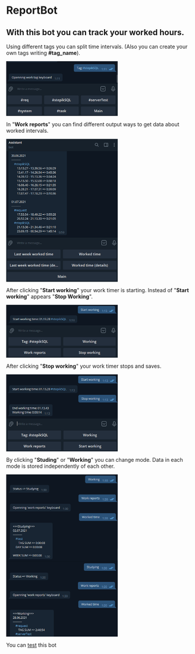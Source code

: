 # ReportBot

## With this bot you can track your worked hours. 

Using different tags you can split time intervals. (Also you can create your own tags writing **#tag_name**).

<img src="https://github.com/TAPAKAHOKOT/ReportBot/blob/main/imgs/tags.png" width="300" align="center">


In "**Work reports**" you can find different output ways to get data about worked intervals.

<img src="https://github.com/TAPAKAHOKOT/ReportBot/blob/main/imgs/im_worked_time_det.png" width="300" align="center"> 

After clicking "**Start working**" your work timer is starting. Instead of "**Start working**" appears "**Stop Working**".

<img src="https://github.com/TAPAKAHOKOT/ReportBot/blob/main/imgs/start.png" width="300" align="center"> 

After clicking "**Stop working**" your work timer stops and saves.

<img src="https://github.com/TAPAKAHOKOT/ReportBot/blob/main/imgs/stop.png" width="300" align="center"> 

By clicking "**Studing**" or "**Working**" you can change mode. Data in each mode is stored independently of each other.

<img src="https://github.com/TAPAKAHOKOT/ReportBot/blob/main/imgs/studying.png" width="300" align="center"> 

<img src="https://github.com/TAPAKAHOKOT/ReportBot/blob/main/imgs/working.png" width="300" align="center"> 


You can [test](https://t.me/clear_reports_sender_bot) this bot
